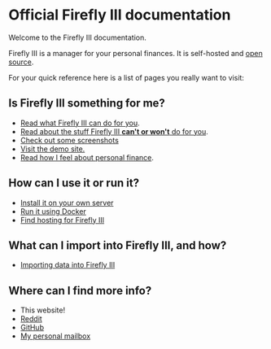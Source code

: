# Official Firefly III documentation

Welcome to the Firefly III documentation.

Firefly III is a manager for your personal finances. It is self-hosted and [open source](https://github.com/firefly-iii/firefly-iii).

For your quick reference here is a list of pages you really want to visit:

## Is Firefly III something for me?

- [Read what Firefly III can do for you](about/introduction.md).
- [Read about the stuff Firefly III **can't or won't** do for you](about/what-its-not.md).
- [Check out some screenshots](about/screenshots.md)
- [Visit the demo site.](https://demo.firefly-iii.org/)
- [Read how I feel about personal finance](about/personal-finances.md).

## How can I use it or run it?

- [Install it on your own server](installation/self_hosted.md)
- [Run it using Docker](installation/docker.md)
- [Find hosting for Firefly III](installation/third_parties.md)

## What can I import into Firefly III, and how?

- [Importing data into Firefly III](import/introduction.md)

## Where can I find more info?

- This website!
- [Reddit](https://old.reddit.com/r/FireflyIII/)
- [GitHub](https://github.com/firefly-iii/firefly-iii/)
- [My personal mailbox](mailto:james@firefly-iii.org)
